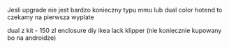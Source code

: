 Jesli upgrade nie jest bardzo konieczny typu mmu lub dual color hotend to czekamy na pierwsza wyplate

dual z kit - 150 zl
enclosure diy ikea lack
klipper (nie koniecznie kupowany bo na androidze)
